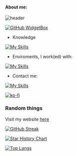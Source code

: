 #### About me:

![header](https://capsule-render.vercel.app/api?type=waving&color=6EF77B&height=300&section=header&text=I%20am%20Lijucay&desc=Welcome%20to%20my%20profile&descAlignY=70&fontSize=90)

[![GitHub WidgetBox](https://github-widgetbox.vercel.app/api/profile?username=Lijucay&data=followers,repositories,stars,commits&theme=viridescent)](https://github.com/Jurredr/github-widgetbox)

- Knowledge

[![My Skills](https://skillicons.dev/icons?i=java,kotlin,python,html,css)](https://skillicons.dev)

- Enviroments, I work(ed) with:

[![My Skills](https://skillicons.dev/icons?i=androidstudio,eclipse,idea,vscode)](https://skillicons.dev)

- Contact me:

[![My Skills](https://skillicons.dev/icons?i=instagram)](https://www.instagram.com/lijucay/)

[![ko-fi](https://ko-fi.com/img/githubbutton_sm.svg)](https://ko-fi.com/F1F1VMB1F)

<h3>Random things</h3>

<p>Visit my website <a href="https://lijucay.github.io" target="_blank">here</a></p>

[![GitHub Streak](https://streak-stats.demolab.com?user=Lijucay&theme=transparent&border_radius=5&date_format=j%20M%5B%20Y%5D&exclude_days=Sun&fire=0EA532&ring=0EA532&currStreakNum=0EA532&dates=0EA532&sideLabels=0EA532&currStreakLabel=0EA532&sideNums=0EA532&excludeDaysLabel=0EA532)](https://git.io/streak-stats)

<a href="https://star-history.com/#Lijucay/Qwotable&Lijucay/lijukay.github.io&Date">
  <picture>
    <source media="(prefers-color-scheme: dark)" srcset="https://api.star-history.com/svg?repos=Lijucay/Qwotable,Lijucay/lijucay.github.io&type=Date&theme=dark" />
    <source media="(prefers-color-scheme: light)" srcset="https://api.star-history.com/svg?repos=Lijucay/Qwotable,Lijucay/lijucay.github.io&type=Date" />
    <img alt="Star History Chart" src="https://api.star-history.com/svg?repos=Lijucay/Qwotable,Lijucay/lijucay.github.io&type=Date" />
  </picture>
</a>

[![Top Langs](https://github-readme-stats.vercel.app/api/top-langs/?username=Lijucay&layout=pie)](https://github.com/anuraghazra/github-readme-stats)
